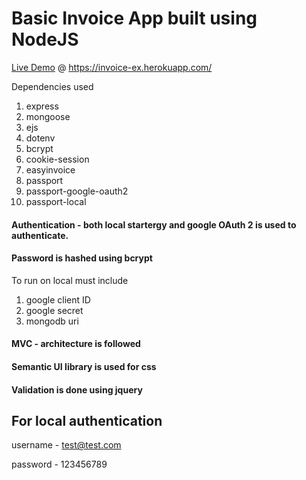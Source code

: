 # Basic Invoice App built using NodeJS

[Live Demo](https://invoice-ex.herokuapp.com/) @ https://invoice-ex.herokuapp.com/ 

Dependencies used
    
1. express
2. mongoose
3. ejs
4. dotenv
5. bcrypt 
6. cookie-session
7. easyinvoice 
8. passport
9. passport-google-oauth2
10. passport-local

#### Authentication - both local startergy and google OAuth 2 is used to authenticate.
#### Password is hashed using bcrypt

To run on local must include 
1. google client ID
2. google secret
3. mongodb uri

#### MVC - architecture is followed
#### Semantic UI library is used for css
#### Validation is done using jquery


## For local authentication 
username - test@test.com

password - 123456789